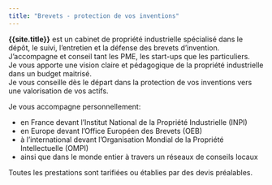 ```yaml
---
title: "Brevets - protection de vos inventions"
---
```


<b>{{site.title}}</b> est un cabinet de propriété industrielle spécialisé dans le dépôt, le suivi, l’entretien et la défense des brevets d’invention.<br />
J’accompagne et conseil tant les PME, les start-ups que les particuliers.<br />
Je vous apporte une vision claire et pédagogique de la propriété industrielle dans un budget maitrisé.<br />
Je vous conseille dès le départ dans la protection de vos inventions vers une valorisation de vos actifs.<br />

Je vous accompagne personnellement:
<ul>
  <li>en France devant l’Institut National de la Propriété Industrielle (INPI)</li>
  <li>en Europe devant l’Office Européen des Brevets (OEB)</li>
  <li>à l’international devant l’Organisation Mondial de la Propriété Intellectuelle (OMPI)</li>
  <li>ainsi que dans le monde entier à travers un réseaux de conseils locaux</li>
</ul>
Toutes les prestations sont tarifiées ou établies par des devis préalables.
